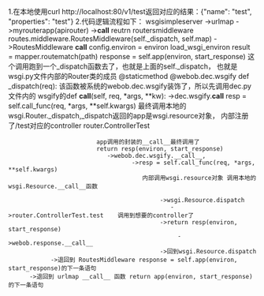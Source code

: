 1.在本地使用curl http://localhost:80/v1/test返回对应的结果：{"name": "test", "properties": "test"}
2.代码逻辑流程如下：
   wsgisimpleserver
       ->urlmap
          ->myrouterapp(apirouter)
              ->__call__ reutrn routersmiddleware    routes.middleware.RoutesMiddleware(self._dispatch,
                                                          self.map)
              ->RoutesMiddleware __call__ 
                   config.environ = environ
                        load_wsgi_environ
                        result = mapper.routematch(path)
                    response = self.app(environ, start_response)  这个调用跑到一个_dispatch函数去了，也就是上面的self._dispatch，
                                                                  也就是wsgi.py文件内部的Router类的成员    @staticmethod @webob.dec.wsgify 
                                                                  def _dispatch(req): 该函数被系统的webob.dec.wsgify装饰了，所以先调用dec.py文件内的
                                                                  wsgify的def __call__(self, req, *args, **kw):
                        ->dec.wsgify.__call__
                             resp = self.call_func(req, *args, **self.kwargs)
                             最终调用本地的wsgi.Router._dispatch,_dispatch返回的app是wsgi.resource对象，
                             内部注册了/test对应的controller router.ControllerTest
                             
                             app调用的封装的__call__最终调用了
                             return resp(environ, start_response) 
                                ->webob.dec.wsgify.__call__, 
                                       ->resp = self.call_func(req, *args, **self.kwargs)
                                          内部调用wsgi.resource对象 调用本地的wsgi.Resource.__call__函数
                                               
                                               ->wsgi.Resource.dispatch
                                                  ->router.ControllerTest.test    调用到想要的controller了
                                               ->return resp(environ, start_response)   
                                                    ->webob.response.__call__
                                               ->回到wsgi.Resource.dispatch
                ->退回到 RoutesMiddleware response = self.app(environ, start_response)的下一条语句
          ->退回到 urlmap __call__ 函数 return app(environ, start_response) 的下一条语句
                
                                   
              
                                
                      
                      
                                                                   
